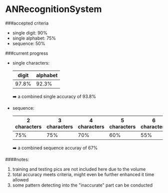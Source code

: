 # ANRecognitionSystem
###accepted criteria
  - single digit:			90%                    
  - single alphabet:  75%                     
  - sequence:         50%

###current progress
  - single characters:
  
    digit | alphabet
    ----- | --------
    97.8% | 92.3%

    :arrow_right: a combined single accuracy of 93.8%

  - sequence: 
  
    2 characters | 3 characters | 4 characters | 5 characters | 6 characters
    ------------ | ------------ | ------------ | ------------ | ------------
    75% | 75% | 70% | 60% | 55%
    
    :arrow_right: a combined sequence accuray of 67%

####notes:
  1. training and testing pics are not included here due to the volume
  2. total accuracy meets criteria, might even be further enhanced it time allowed
  3. some pattern detecting into the "inaccurate" part can be conducted
